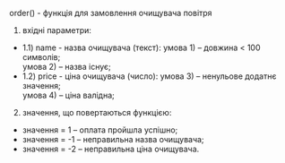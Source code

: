 order() - функція для замовлення очищувача повітря
1) вхідні параметри:<br>
+ 1.1) name - назва очищувача (текст):
умова 1) – довжина < 100 символів;<br>
умова 2) – назва існує;<br>
+ 1.2) price - ціна очищувача (число):
умова 3) – ненульове додатнє значення;<br>
умова 4) – ціна валідна;<br>
2) значення, що повертаються функцією:
+ значення = 1 – оплата пройшла успішно;
+ значення = -1 – неправильна назва очищувача;
+ значення = -2 – неправильна ціна очищувача.
